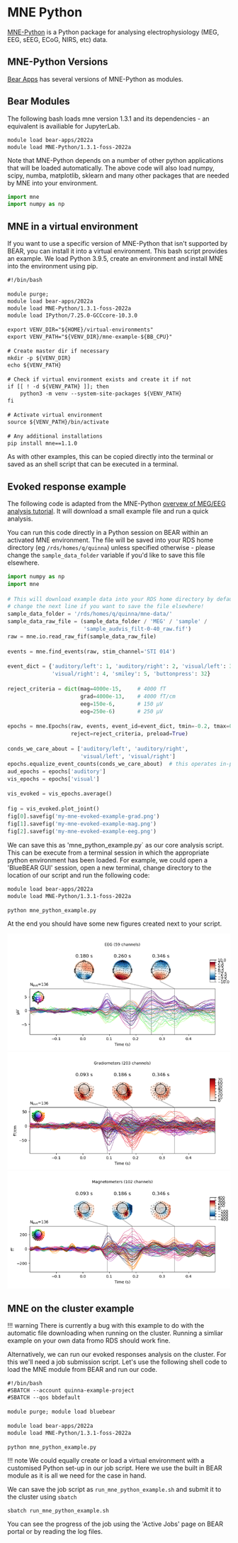 # MNE Python

[MNE-Python](https://mne.tools/stable/index.html) is a Python package for analysing electrophysiology (MEG, EEG, sEEG, ECoG, NIRS, etc) data.

## MNE-Python Versions

[Bear Apps](https://bear-apps.bham.ac.uk/applications/MNE-Python/) has several versions of MNE-Python as modules.

## Bear Modules

The following bash loads mne version 1.3.1 and its dependencies - an equivalent is availiable for JupyterLab.

``` shell
module load bear-apps/2022a
module load MNE-Python/1.3.1-foss-2022a
```

Note that MNE-Python depends on a number of other python applications that will be loaded automatically. The above code will also load numpy, scipy, numba, matplotlib, sklearn and many other packages that are needed by MNE into your environment.

```python
import mne
import numpy as np
```

## MNE in a virtual environment

If you want to use a specific version of MNE-Python that isn't supported by BEAR, you can install it into a virtual environment. This bash script provides an example. We load Python 3.9.5, create an environment and install MNE into the environment using pip.

``` slurm
#!/bin/bash

module purge;
module load bear-apps/2022a
module load MNE-Python/1.3.1-foss-2022a
module load IPython/7.25.0-GCCcore-10.3.0

export VENV_DIR="${HOME}/virtual-environments"
export VENV_PATH="${VENV_DIR}/mne-example-${BB_CPU}"

# Create master dir if necessary
mkdir -p ${VENV_DIR}
echo ${VENV_PATH}

# Check if virtual environment exists and create it if not
if [[ ! -d ${VENV_PATH} ]]; then
    python3 -m venv --system-site-packages ${VENV_PATH}
fi

# Activate virtual environment
source ${VENV_PATH}/bin/activate

# Any additional installations
pip install mne==1.1.0
```

As with other examples, this can be copied directly into the terminal or saved as an shell script that can be executed in a terminal.

## Evoked response example

The following code is adapted from the MNE-Python [overvew of MEG/EEG analysis tutorial](https://mne.tools/stable/auto_tutorials/intro/10_overview.html#sphx-glr-auto-tutorials-intro-10-overview-py). It will download a small example file and run a quick analysis.

You can run this code directly in a Python session on BEAR within an activated MNE environment. The file will be saved into your RDS home directory (eg `/rds/homes/q/quinna`) unless specified otherwise - please change the `sample_data_folder` variable if you'd like to save this file elsewhere.

```python
import numpy as np
import mne

# This will download example data into your RDS home directory by default -
# change the next line if you want to save the file elsewhere!
sample_data_folder = '/rds/homes/q/quinna/mne-data/'
sample_data_raw_file = (sample_data_folder / 'MEG' / 'sample' /
                        'sample_audvis_filt-0-40_raw.fif')
raw = mne.io.read_raw_fif(sample_data_raw_file)

events = mne.find_events(raw, stim_channel='STI 014')

event_dict = {'auditory/left': 1, 'auditory/right': 2, 'visual/left': 3,
              'visual/right': 4, 'smiley': 5, 'buttonpress': 32}

reject_criteria = dict(mag=4000e-15,     # 4000 fT
                       grad=4000e-13,    # 4000 fT/cm
                       eeg=150e-6,       # 150 µV
                       eog=250e-6)       # 250 µV

epochs = mne.Epochs(raw, events, event_id=event_dict, tmin=-0.2, tmax=0.5,
                    reject=reject_criteria, preload=True)

conds_we_care_about = ['auditory/left', 'auditory/right',
                       'visual/left', 'visual/right']
epochs.equalize_event_counts(conds_we_care_about)  # this operates in-place
aud_epochs = epochs['auditory']
vis_epochs = epochs['visual']

vis_evoked = vis_epochs.average()

fig = vis_evoked.plot_joint()
fig[0].savefig('my-mne-evoked-example-grad.png')
fig[1].savefig('my-mne-evoked-example-mag.png')
fig[2].savefig('my-mne-evoked-example-eeg.png')
```

We can save this as 'mne_python_example.py` as our core analysis script. This can be execute from a terminal session in which the appropriate python environment has been loaded. For example, we could open a 'BlueBEAR GUI' session, open a new terminal, change directory to the location of our script and run the following code:

```shell
module load bear-apps/2022a
module load MNE-Python/1.3.1-foss-2022a

python mne_python_example.py
```

At the end you should have some new figures created next to your script.

![An EEG Evoked Response](my-mne-evoked-example-eeg.png)
![A Gradiometer Evoked Response](my-mne-evoked-example-grad.png)
![A Magnetometer Evoked Response](my-mne-evoked-example-mag.png)

## MNE on the cluster example

!!! warning
    There is currently a bug with this example to do with the automatic file downloading when running on the cluster. Running a simliar example on your own data fromo RDS should work fine.

Alternatively, we can run our evoked responses analysis on the cluster. For this we'll need a job submission script. Let's use the following shell code to load the MNE module from BEAR and run our code.

```shell
#!/bin/bash
#SBATCH --account quinna-example-project
#SBATCH --qos bbdefault

module purge; module load bluebear

module load bear-apps/2022a
module load MNE-Python/1.3.1-foss-2022a

python mne_python_example.py
```

!!! note
    We could equally create or load a virtual environment with a customised Python set-up in our job script. Here we use the built in BEAR module as it is all we need for the case in hand.

We can save the job script as `run_mne_python_example.sh` and submit it to the cluster using `sbatch`

```shell
sbatch run_mne_python_example.sh
```

You can see the progress of the job using the 'Active Jobs' page on BEAR portal or by reading the log files.
